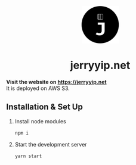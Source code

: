 <div align="center">
  <img alt="Logo" src="./src/assets/img/jerryyip_logo.png" width="100" />
</div>
<h1 align="center">
  jerryyip.net
</h1>

**Visit the website on https://jerryyip.net**
<br/>It is deployed on AWS S3. 

## Installation & Set Up

1. Install node modules

   ```sh
   npm i
   ```

2. Start the development server

   ```sh
   yarn start
   ```
